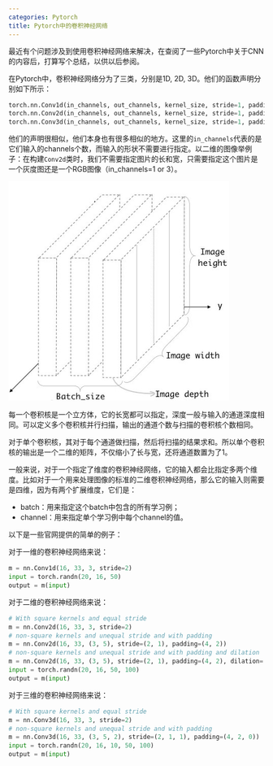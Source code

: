 ```yaml
---
categories: Pytorch
title: Pytorch中的卷积神经网络
---
```


最近有个问题涉及到使用卷积神经网络来解决，在查阅了一些Pytorch中关于CNN的内容后，打算写个总结，以供以后参阅。

在Pytorch中，卷积神经网络分为了三类，分别是1D, 2D, 3D。他们的函数声明分别如下所示：

```python
torch.nn.Conv1d(in_channels, out_channels, kernel_size, stride=1, padding=0, dilation=1, groups=1, bias=True, padding_mode='zeros')
torch.nn.Conv2d(in_channels, out_channels, kernel_size, stride=1, padding=0, dilation=1, groups=1, bias=True, padding_mode='zeros')
torch.nn.Conv3d(in_channels, out_channels, kernel_size, stride=1, padding=0, dilation=1, groups=1, bias=True, padding_mode='zeros')
```

他们的声明很相似，他们本身也有很多相似的地方。这里的`in_channels`代表的是它们输入的channels个数，而输入的形状不需要进行指定。以二维的图像举例子：在构建`Conv2d`类时，我们不需要指定图片的长和宽，只需要指定这个图片是一个灰度图还是一个RGB图像（in_channels=1 or 3）。

![](../../../img/cnn.jpg)

每一个卷积核是一个立方体，它的长宽都可以指定，深度一般与输入的通道深度相同。可以定义多个卷积核并行扫描，输出的通道个数与扫描的卷积核个数相同。

对于单个卷积核，其对于每个通道做扫描，然后将扫描的结果求和。所以单个卷积核的输出是一个二维的矩阵，不仅缩小了长与宽，还将通道数置为了1。

一般来说，对于一个指定了维度的卷积神经网络，它的输入都会比指定多两个维度。比如对于一个用来处理图像的标准的二维卷积神经网络，那么它的输入则需要是四维，因为有两个扩展维度，它们是：

- batch：用来指定这个batch中包含的所有学习例；
- channel：用来指定单个学习例中每个channel的值。

以下是一些官网提供的简单的例子：

对于一维的卷积神经网络来说：

```python
m = nn.Conv1d(16, 33, 3, stride=2)
input = torch.randn(20, 16, 50)
output = m(input)
```

对于二维的卷积神经网络来说：

```python
# With square kernels and equal stride
m = nn.Conv2d(16, 33, 3, stride=2)
# non-square kernels and unequal stride and with padding
m = nn.Conv2d(16, 33, (3, 5), stride=(2, 1), padding=(4, 2))
# non-square kernels and unequal stride and with padding and dilation
m = nn.Conv2d(16, 33, (3, 5), stride=(2, 1), padding=(4, 2), dilation=(3, 1))
input = torch.randn(20, 16, 50, 100)
output = m(input)
```

对于三维的卷积神经网络来说：

```python
# With square kernels and equal stride
m = nn.Conv3d(16, 33, 3, stride=2)
# non-square kernels and unequal stride and with padding
m = nn.Conv3d(16, 33, (3, 5, 2), stride=(2, 1, 1), padding=(4, 2, 0))
input = torch.randn(20, 16, 10, 50, 100)
output = m(input)
```

